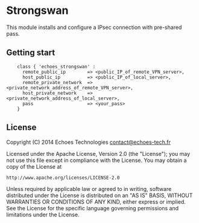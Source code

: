 # Strongswan

This module installs and configure a IPsec connection with pre-shared pass.

## Getting start

```puppet
    class { 'echoes_strongswan' :
      remote_public_ip        => <public_IP_of_remote_VPN_server>,
      host_public_ip          => <public_IP_of_local_server>,
      remote_private_network  => <private_network_address_of_remote_VPN_server>,
      host_private_network    => <private_network_address_of_local_server>,
      pass                    => <your_pass>
    }
```

License
-------

Copyright (C) 2014 Echoes Technologies <contact@echoes-tech.fr>

Licensed under the Apache License, Version 2.0 (the "License");
you may not use this file except in compliance with the License.
You may obtain a copy of the License at

    http://www.apache.org/licenses/LICENSE-2.0

Unless required by applicable law or agreed to in writing, software
distributed under the License is distributed on an "AS IS" BASIS,
WITHOUT WARRANTIES OR CONDITIONS OF ANY KIND, either express or implied.
See the License for the specific language governing permissions and
limitations under the License.

